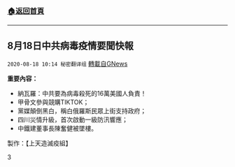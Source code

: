###  [:house:返回首頁](https://github.com/ourhimalayas/txt)
---

## 8月18日中共病毒疫情要聞快報
`2020-08-18 10:14 秘密翻译组` [轉載自GNews](https://gnews.org/zh-hant/301705/)

**重要內容：**

- 納瓦羅：中共要為病毒殺死的16萬美國人負責！
- 甲骨文參與競購TIKTOK；
- 黨媒顛倒黑白，稱白俄羅斯民眾上街支持政府；
- 四川災情升級，首次啟動一級防汛響應；
- 中鐵建董事長陳奮健被墜樓。




製作：【上天造滅疫組】

3

